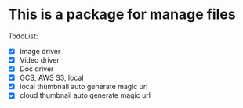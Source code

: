 # This is a package for manage files

TodoList:

- [x] Image driver
- [x] Video driver
- [x] Doc driver
- [x] GCS, AWS S3, local
- [x] local thumbnail auto generate magic url
- [x] cloud thumbnail auto generate magic url
